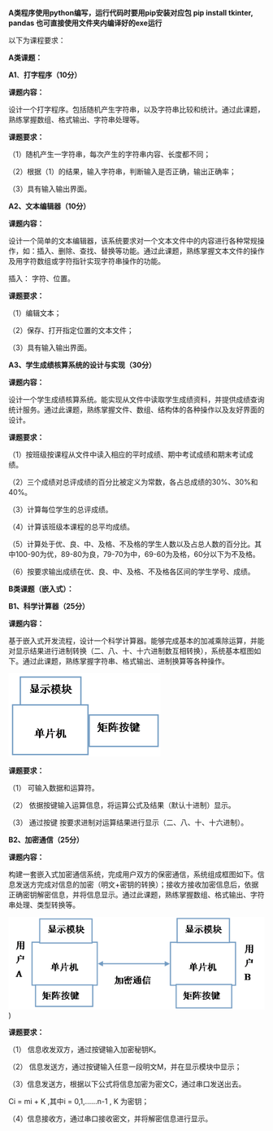 

**A类程序使用python编写，运行代码时要用pip安装对应包
pip install tkinter, pandas
也可直接使用文件夹内编译好的exe运行**



以下为课程要求：





**A类课题：**

**A1**、**打字程序（10分）**

**课题内容：**

设计一个打字程序。包括随机产生字符串，以及字符串比较和统计。通过此课题，熟练掌握数组、格式输出、字符串处理等。

**课题要求：**

（1）随机产生一字符串，每次产生的字符串内容、长度都不同；

（2）根据（1）的结果，输入字符串，判断输入是否正确，输出正确率；

（3）具有输入输出界面。

 

**A2、文本编辑器（10分）**

**课题内容：**

设计一个简单的文本编辑器，该系统要求对一个文本文件中的内容进行各种常规操作，如：插入、删除、查找、替换等功能。通过此课题，熟练掌握文本文件的操作及用字符数组或字符指针实现字符串操作的功能。 

插入： 字符、位置。

**课题要求：**

（1）编辑文本；

（2）保存、打开指定位置的文本文件；

（3）具有输入输出界面。

 

**A3、学生成绩核算系统的设计与实现（30分）**

**课题内容：**

设计一个学生成绩核算系统。能实现从文件中读取学生成绩资料，并提供成绩查询统计服务。通过此课题，熟练掌握文件、数组、结构体的各种操作以及友好界面的设计。

**课题要求：**

（1）按班级按课程从文件中读入相应的平时成绩、期中考试成绩和期末考试成绩。

（2）三个成绩对总评成绩的百分比被定义为常数，各占总成绩的30%、30%和40%。

（3）计算每位学生的总评成绩。

（4）计算该班级本课程的总平均成绩。

（5）计算处于优、良、中、及格、不及格的学生人数以及占总人数的百分比。其中100-90为优，89-80为良，79-70为中，69-60为及格，60分以下为不及格。

（6）按要求输出成绩在优、良、中、及格、不及格各区间的学生学号、成绩。



**B类课题（嵌入式）：**

**B1、科学计算器（25分）**

**课题内容：**

基于嵌入式开发流程，设计一个科学计算器。能够完成基本的加减乘除运算，并能对显示结果进行进制转换（二、八、十、十六进制数互相转换），系统基本框图如下。通过此课题，熟练掌握字符串、格式输出、进制换算等各种操作。

![img1](./img/image1.png)

**课题要求：**

（1）   可输入数据和运算符。

（2）   依据按键输入运算信息，将运算公式及结果（默认十进制）显示。

（3）   通过按键 按要求进制对运算结果进行显示（二、八、十、十六进制）。

 

**B2、加密通信（25分）**

**课题内容：**

构建一套嵌入式加密通信系统，完成用户双方的保密通信，系统组成框图如下。信息发送方完成对信息的加密（明文+密钥的转换）；接收方接收加密信息后，依据正确密钥解密信息，并将信息显示。通过此课题，熟练掌握数组、格式输出、字符串处理、类型转换等。

![img2](./img/image2.png))

**课题要求：**

（1）   信息收发双方，通过按键输入加密秘钥K。

（2）   信息发送方，通过按键输入任意一段明文M，并在显示模块中显示；

（3）信息发送方，根据以下公式将信息加密为密文C，通过串口发送出去。

   Ci = mi + K ,其中i = 0,1,……n-1 , K 为密钥；

（4）信息接收方，通过串口接收密文，并将解密信息进行显示。


